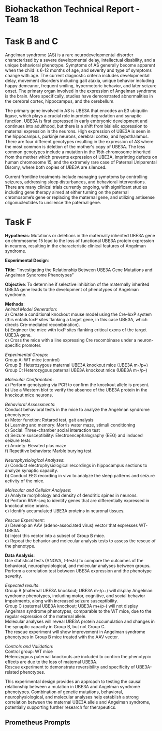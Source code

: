 # Biohackathon Technical Report - Team 18

# Task B and C 
Angelman syndrome (AS) is a rare neurodevelopmental disorder characterized by a severe developmental delay, intellectual disability, and a unique behavioral phenotype. Symptoms of AS generally become apparent when the child is 6-12 months of age, and severity and type of symptoms change with age. The current diagnostic criteria includes developmental delay, movement disorders including gait ataxia, unique behavior including happy demeanor, frequent smiling, hypermotoric behavior, and later seizure onset. The primary organ involved in the expression of Angelman syndrome is the brain. More specifically, studies have demonstrated abnormalities in the cerebral cortex, hippocampus, and the cerebellum.

The primary gene involved in AS is UBE3A that encodes an E3 ubiquitin ligase, which plays a crucial role in protein degradation and synaptic function. UBE3A is first expressed in early embryonic development and continues into adulthood, but there is a shift from biallelic expression to maternal expression in the neurons. High expression of UBE3A is seen in the hippocampus, purkinje neurons, cerebral cortex, and hypothalamus. There are four different genotypes resulting in the expression of AS where the most common is deletion of the mother's copy of UBE3A. The less common genotypes include a mutation in the 15th chromosome inherited from the mother which prevents expression of UBE3A, imprinting defects on human chromosome 15, and the extremely rare case of Paternal Uniparental Disomy, where both copies of UBE3A are silenced.

Current frontline treatments include managing symptoms by controlling seizures, addressing sleep disturbances, and behavioral interventions. There are many clinical trials currently ongoing, with significant studies including gene therapy aimed at either turning on the paternal chromosome’s gene or replacing the maternal gene, and utilizing antisense oligonucleotides to unsilence the paternal gene.

# Task F

**Hypothesis**: Mutations or deletions in the maternally inherited UBE3A gene on chromosome 15 lead to the loss of functional UBE3A protein expression in neurons, resulting in the characteristic clinical features of Angelman syndrome.  

**Experimental Design**:

**Title**: “Investigating the Relationship Between UBE3A Gene Mutations and Angelman Syndrome Phenotypes”

**Objective**: To determine if selective inhibition of the maternally inherited UBE3A gene leads to the development of phenotypes of Angelman syndrome. 

**Methods**:  
*Animal Model Generation*:  
a) Create a conditional knockout mouse model using the Cre-loxP system (this entails loxP sites flanking a target gene, in this case UBE3A, which directs Cre-mediated recombination).  
b) Engineer the mice with loxP sites flanking critical exons of the target UBE3A gene.  
c) Cross the mice with a line expressing Cre recombinase under a neuron-specific promoter. 

*Experimental Groups*:  
Group A: WT mice (control)  
Group B: Heterozygous maternal UBE3A knockout mice (UBE3A m-/p+)  
Group C: Heterozygous paternal UBE3A knockout mice (UBE3A m+/p-)  

*Molecular Confirmation*:  
a) Perform genotyping via PCR to confirm the knockout allele is present.  
b) Use a Western blot to verify the absence of the UBE3A protein in the knockout mice neurons.   

*Behavioral Assessments*:  
Conduct behavioral tests in the mice to analyze the Angelman syndrome phenotypes:  
a) Motor function: Rotarod test, gait analysis  
b) Learning and memory: Morris water maze, stimuli conditioning  
c) Social: Three-chamber social interaction test  
d) Seizure susceptibility: Electroencephalography (EEG) and induced seizure tests  
e) Anxiety: Elevated plus maze  
f) Repetitive behaviors: Marble burying test  

*Neurophysiological Analyses*:  
a) Conduct electrophysiological recordings in hippocampus sections to analyze synaptic capacity.  
b) Conduct EEG recording in vivo to analyze the sleep patterns and seizure activity of the mice.  

*Molecular and Cellular Analyses*:  
a) Analyze morphology and density of dendritic spines in neurons.  
b) Perform RNA-seq to identify genes that are differentially expressed in knockout mice brains.  
c) Identify accumulated UBE3A proteins in neuronal tissues. 

*Rescue Experiment*:  
a) Develop an AAV (adeno-associated virus) vector that expresses WT-UBE3A.  
b) Inject this vector into a subset of Group B mice.  
c) Repeat the behavior and molecular analysis tests to assess the rescue of the phenotype.  

**Data Analysis**:  
Use statistical tests (ANOVA, t-tests) to compare the outcomes of the behavioral, neurophysiological, and molecular analyses between groups.  
Perform a correlation test between UBE3A expression and the phenotype severity.  

*Expected results*:  
Group B (maternal UBE3A knockout; UBE3A m-/p+) will display Angelman syndrome phenotypes, including motor, cognitive, and social behavior impairments, along with increased seizure susceptibility.  
Group C (paternal UBE3A knockout; UBE3A m+/p-) will not display Angelman syndrome phenotypes, comparable to the WT mice, due to the regular expression of the maternal allele.  
Molecular analyses will reveal UBE3A protein accumulation and changes in the synaptic capacity in Group B, but not Group C.  
The rescue experiment will show improvement in Angelman syndrome phenotypes in Group B mice treated with the AAV vector.

*Controls and Validation*:  
Control group: WT mice  
Heterozygous paternal knockouts are included to confirm the phenotypic effects are due to the loss of maternal UBE3A.  
Rescue experiment to demonstrate reversibility and specificity of UBE3A-related phenotypes.  

This experimental design provides an approach to testing the causal relationship between a mutation in UBE3A and Angelman syndrome phenotypes. Combination of genetic mutations, behavioral, neurophysiological, and molecular analyses help establish a strong correlation between the maternal UBE3A allele and Angelman syndrome, potentially supporting further research for therapeutics. 


## Prometheus Prompts
